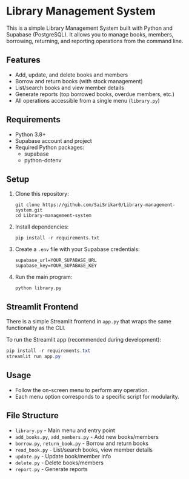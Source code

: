 # Library Management System

This is a simple Library Management System built with Python and Supabase (PostgreSQL). It allows you to manage books, members, borrowing, returning, and reporting operations from the command line.

## Features
- Add, update, and delete books and members
- Borrow and return books (with stock management)
- List/search books and view member details
- Generate reports (top borrowed books, overdue members, etc.)
- All operations accessible from a single menu (`library.py`)

## Requirements
- Python 3.8+
- Supabase account and project
- Required Python packages:
  - supabase
  - python-dotenv

## Setup
1. Clone this repository:
   ```
   git clone https://github.com/SaiSrikar0/Library-management-system.git
   cd Library-management-system
   ```
2. Install dependencies:
   ```
   pip install -r requirements.txt
   ```
3. Create a `.env` file with your Supabase credentials:
   ```
   supabase_url=YOUR_SUPABASE_URL
   supabase_key=YOUR_SUPABASE_KEY
   ```
4. Run the main program:
   ```
   python library.py
   ```

## Streamlit Frontend

There is a simple Streamlit frontend in `app.py` that wraps the same functionality as the CLI.

To run the Streamlit app (recommended during development):
```powershell
pip install -r requirements.txt
streamlit run app.py
```

## Usage
- Follow the on-screen menu to perform any operation.
- Each menu option corresponds to a specific script for modularity.

## File Structure
- `library.py` - Main menu and entry point
- `add_books.py`, `add_members.py` - Add new books/members
- `borrow.py`, `return_book.py` - Borrow and return books
- `read_book.py` - List/search books, view member details
- `update.py` - Update book/member info
- `delete.py` - Delete books/members
- `report.py` - Generate reports